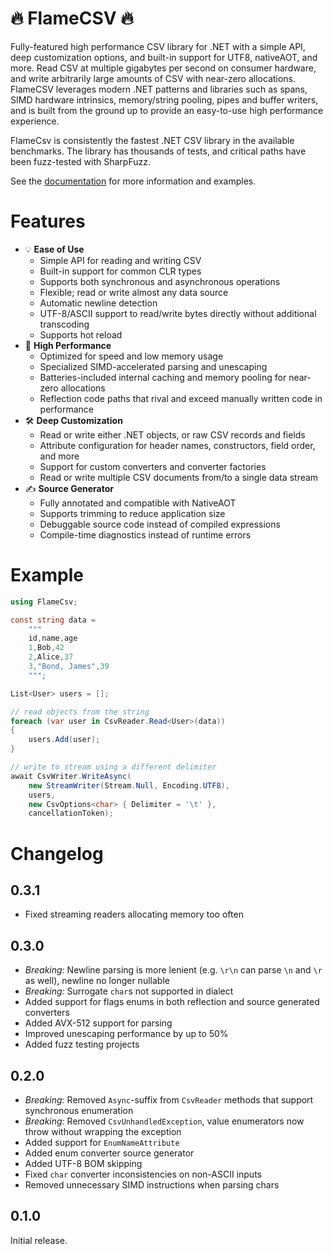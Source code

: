 ﻿# 🔥 FlameCSV 🔥

Fully-featured high performance CSV library for .NET with a simple API, deep customization options,
and built-in support for UTF8, nativeAOT, and more. Read CSV at multiple gigabytes per second on consumer hardware,
and write arbitrarily large amounts of CSV with near-zero allocations. FlameCSV leverages modern .NET patterns and
libraries such as spans, SIMD hardware intrinsics, memory/string pooling, pipes and buffer writers, and
is built from the ground up to provide an easy-to-use high performance experience.

FlameCsv is consistently the fastest .NET CSV library in the available benchmarks.
The library has thousands of tests, and critical paths have been fuzz-tested with SharpFuzz.

See the [documentation](https://ovska.github.io/FlameCsv) for more information and examples.

# Features

- 💡 **Ease of Use**
    - Simple API for reading and writing CSV
    - Built-in support for common CLR types
    - Supports both synchronous and asynchronous operations
    - Flexible; read or write almost any data source
    - Automatic newline detection
    - UTF-8/ASCII support to read/write bytes directly without additional transcoding
    - Supports hot reload
- 🚀 **High Performance**
    - Optimized for speed and low memory usage
    - Specialized SIMD-accelerated parsing and unescaping
    - Batteries-included internal caching and memory pooling for near-zero allocations
    - Reflection code paths that rival and exceed manually written code in performance
- 🛠️ **Deep Customization**
    - Read or write either .NET objects, or raw CSV records and fields
    - Attribute configuration for header names, constructors, field order, and more
    - Support for custom converters and converter factories
    - Read or write multiple CSV documents from/to a single data stream
- ✍️ **Source Generator**
    - Fully annotated and compatible with NativeAOT
    - Supports trimming to reduce application size
    - Debuggable source code instead of compiled expressions
    - Compile-time diagnostics instead of runtime errors

# Example

```cs
using FlameCsv;

const string data =
    """
    id,name,age
    1,Bob,42
    2,Alice,37
    3,"Bond, James",39
    """;

List<User> users = [];

// read objects from the string
foreach (var user in CsvReader.Read<User>(data))
{
    users.Add(user);
}

// write to stream using a different delimiter
await CsvWriter.WriteAsync(
    new StreamWriter(Stream.Null, Encoding.UTF8),
    users,
    new CsvOptions<char> { Delimiter = '\t' },
    cancellationToken);
```

# Changelog

## 0.3.1

- Fixed streaming readers allocating memory too often

## 0.3.0

- *Breaking:* Newline parsing is more lenient (e.g. `\r\n` can parse `\n` and `\r` as well), newline no longer nullable
- *Breaking:* Surrogate `char`s not supported in dialect
- Added support for flags enums in both reflection and source generated converters
- Added AVX-512 support for parsing
- Improved unescaping performance by up to 50%
- Added fuzz testing projects

## 0.2.0

- *Breaking:* Removed `Async`-suffix from `CsvReader` methods that support synchronous enumeration
- *Breaking:* Removed `CsvUnhandledException`, value enumerators now throw without wrapping the exception
- Added support for `EnumNameAttribute`
- Added enum converter source generator
- Added UTF-8 BOM skipping
- Fixed `char` converter inconsistencies on non-ASCII inputs
- Removed unnecessary SIMD instructions when parsing chars

## 0.1.0

Initial release.
